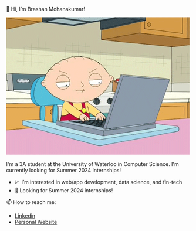👋 Hi, I’m Brashan Mohanakumar!

![](https://github.com/brashanm/brashanm/blob/main/familyGuy.gif)

I'm a 3A student at the University of Waterloo in Computer Science. I'm currently looking for Summer 2024 Internships!

- 📈 I’m interested in web/app development, data science, and fin-tech
- 👀 Looking for Summer 2024 internships!

📫 How to reach me:
- <a href="https://www.linkedin.com/in/brashan-mohanakumar" alt="">Linkedin</a>
- <a href="https://brashanm.github.io" alt="">Personal Website</a>


